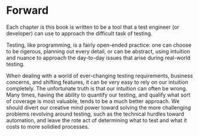 # Forward

Each chapter is this book is written to be a tool that a test engineer
(or developer) can use to approach the difficult task of testing.

Testing, like programming, is a fairly open-ended practice: one can
choose to be rigerous, planning out every detail, or can be abstract,
using intuition and nuance to approach the day-to-day issues that arise
during real-world testing.

When dealing with a world of ever-changing testing requirements,
business concerns, and shifting features, it can be very easy to rely
on our intuition completely. The unfortunate truth is that our
intuition can often be wrong. Many times, having the ability to
quantify our testing, and qualify what sort of coverage is most
valuable, tends to be a much better approach. We should divert our
creative mind power toward solving the more challenging problems
revolving around testing, such as the technical hurdles toward
automation, and leave the rote act of determining what to test and
what it costs to more solidied processes.
